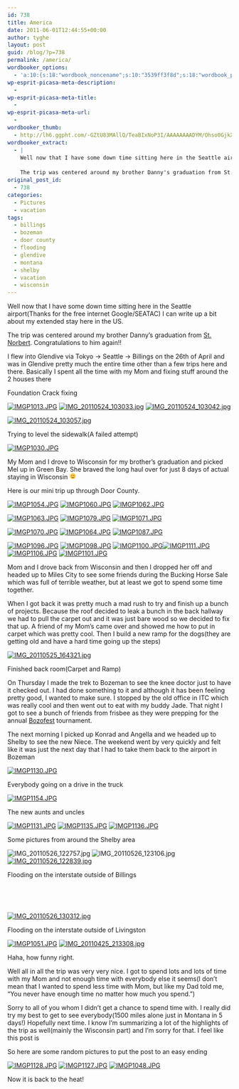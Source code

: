 ```yaml
---
id: 738
title: America
date: 2011-06-01T12:44:55+00:00
author: tyghe
layout: post
guid: /blog/?p=738
permalink: /america/
wordbooker_options:
  - 'a:10:{s:18:"wordbook_noncename";s:10:"3539ff3f8d";s:18:"wordbook_page_post";s:4:"-100";s:18:"wordbook_orandpage";s:1:"2";s:23:"wordbook_default_author";s:1:"2";s:23:"wordbook_extract_length";s:3:"256";s:19:"wordbook_actionlink";s:3:"300";s:26:"wordbooker_publish_default";s:2:"on";s:18:"wordbook_attribute";s:31:"Posted a new post on their blog";s:29:"wordbooker_status_update_text";s:35:": New blog post :  %title% - %link%";s:20:"wordbook_comment_get";s:2:"on";}'
wp-esprit-picasa-meta-description:
  - 
wp-esprit-picasa-meta-title:
  - 
wp-esprit-picasa-meta-url:
  - 
wordbooker_thumb:
  - http://lh6.ggpht.com/-GZtU83MAllQ/TeaBIxNoP3I/AAAAAAAADYM/Ohso0GjkX_E/s200/IMGP1013.JPG
wordbooker_extract:
  - |
    Well now that I have some down time sitting here in the Seattle airport(Thanks for the free internet Google/SEATAC) I can write up a bit about my extended stay here in the US.
    
    The trip was centered around my brother Danny's graduation from St. Norbe ...
original_post_id:
  - 738
categories:
  - Pictures
  - vacation
tags:
  - billings
  - bozeman
  - door county
  - flooding
  - glendive
  - montana
  - shelby
  - vacation
  - wisconsin
---
```

Well now that I have some down time sitting here in the Seattle airport(Thanks for the free internet Google/SEATAC) I can write up a bit about my extended stay here in the US.

The trip was centered around my brother Danny&#8217;s graduation from <a title="Saint Norbert College" href="http://www.snc.edu" target="_blank">St. Norbert</a>. Congratulations to him again!!<!--more-->

I flew into Glendive via Tokyo -> Seattle -> Billings on the 26th of April and was in Glendive pretty much the entire time other than a few trips here and there. Basically I spent all the time with my Mom and fixing stuff around the 2 houses there

Foundation Crack fixing

<a href="http://lh6.ggpht.com/-GZtU83MAllQ/TeaBIxNoP3I/AAAAAAAADYM/Ohso0GjkX_E/s800/IMGP1013.JPG" rel="lightbox[738]"><img src="http://lh6.ggpht.com/-GZtU83MAllQ/TeaBIxNoP3I/AAAAAAAADYM/Ohso0GjkX_E/s200/IMGP1013.JPG" alt="IMGP1013.JPG" /></a> <a href="http://lh5.ggpht.com/-iYTdKat_HIc/TeaEGCSmUdI/AAAAAAAADaQ/9FH4RwO_XfY/s800/IMG_20110524_103033.jpg" rel="lightbox[738]"><img src="http://lh5.ggpht.com/-iYTdKat_HIc/TeaEGCSmUdI/AAAAAAAADaQ/9FH4RwO_XfY/s200/IMG_20110524_103033.jpg" alt="IMG_20110524_103033.jpg" /></a> <a href="http://lh3.ggpht.com/-NsTc47SM9xM/TeaEXBTIlzI/AAAAAAAADaU/HSrwgG3yEUE/s800/IMG_20110524_103042.jpg" rel="lightbox[738]"><img src="http://lh3.ggpht.com/-NsTc47SM9xM/TeaEXBTIlzI/AAAAAAAADaU/HSrwgG3yEUE/s200/IMG_20110524_103042.jpg" alt="IMG_20110524_103042.jpg" /></a>

<a href="http://lh4.ggpht.com/-rBbLqN7-6p0/TeaEoTRYruI/AAAAAAAADaY/8vaUUR4aJ7I/s800/IMG_20110524_103057.jpg" rel="lightbox[738]"><img src="http://lh4.ggpht.com/-rBbLqN7-6p0/TeaEoTRYruI/AAAAAAAADaY/8vaUUR4aJ7I/s200/IMG_20110524_103057.jpg" alt="IMG_20110524_103057.jpg" /></a>

Trying to level the sidewalk(A failed attempt)

<a href="http://lh4.ggpht.com/-0SUzrSKRaSU/TeaBllEvwqI/AAAAAAAADY0/XwHn69TaVA4/s800/IMGP1030.JPG" rel="lightbox[738]"><img src="http://lh4.ggpht.com/-0SUzrSKRaSU/TeaBllEvwqI/AAAAAAAADY0/XwHn69TaVA4/s200/IMGP1030.JPG" alt="IMGP1030.JPG" /></a>

My Mom and I drove to Wisconsin for my brother&#8217;s graduation and picked Mel up in Green Bay. She braved the long haul over for just 8 days of actual staying in Wisconsin <img src="/wp-includes/images/smilies/simple-smile.png" alt=":)" class="wp-smiley" style="height: 1em; max-height: 1em;" />

Here is our mini trip up through Door County.

<a href="http://lh4.ggpht.com/-qS1v3917qzc/Tdv3YJP4iCI/AAAAAAAADWI/OqHrbyPnmy0/s800/IMGP1054.JPG" rel="lightbox[738]"><img src="http://lh4.ggpht.com/-qS1v3917qzc/Tdv3YJP4iCI/AAAAAAAADWI/OqHrbyPnmy0/s200/IMGP1054.JPG" alt="IMGP1054.JPG" /></a> <a href="http://lh6.ggpht.com/-PPTOt1ffHGM/Tdv3Y-ZPpKI/AAAAAAAADWM/SRVc-jp3tkg/s800/IMGP1060.JPG" rel="lightbox[738]"><img src="http://lh6.ggpht.com/-PPTOt1ffHGM/Tdv3Y-ZPpKI/AAAAAAAADWM/SRVc-jp3tkg/s200/IMGP1060.JPG" alt="IMGP1060.JPG" /></a> <a href="http://lh3.ggpht.com/-9RYs6TFd9cI/Tdv3Z99sAXI/AAAAAAAADWQ/Y2RgaidSmo4/s800/IMGP1062.JPG" rel="lightbox[738]"><img src="http://lh3.ggpht.com/-9RYs6TFd9cI/Tdv3Z99sAXI/AAAAAAAADWQ/Y2RgaidSmo4/s200/IMGP1062.JPG" alt="IMGP1062.JPG" /></a>

<a href="http://lh6.ggpht.com/-RWpIxuVq3CY/Tdv3aYb1PDI/AAAAAAAADWU/nbG1V1FBNo4/s800/IMGP1063.JPG" rel="lightbox[738]"><img src="http://lh6.ggpht.com/-RWpIxuVq3CY/Tdv3aYb1PDI/AAAAAAAADWU/nbG1V1FBNo4/s200/IMGP1063.JPG" alt="IMGP1063.JPG" /></a> <a href="http://lh5.ggpht.com/-ODBraASwJUk/Tdv3dh8viCI/AAAAAAAADWk/k9ZAlB9eNcA/s800/IMGP1079.JPG" rel="lightbox[738]"><img src="http://lh5.ggpht.com/-ODBraASwJUk/Tdv3dh8viCI/AAAAAAAADWk/k9ZAlB9eNcA/s200/IMGP1079.JPG" alt="IMGP1079.JPG" /></a> <a href="http://lh4.ggpht.com/-GLpmWtxlwzk/Tdv3c5NVpPI/AAAAAAAADWg/ZrKWYUvy0Ck/s800/IMGP1071.JPG" rel="lightbox[738]"><img src="http://lh4.ggpht.com/-GLpmWtxlwzk/Tdv3c5NVpPI/AAAAAAAADWg/ZrKWYUvy0Ck/s200/IMGP1071.JPG" alt="IMGP1071.JPG" /></a>

<a href="http://lh6.ggpht.com/-31M4A3druX0/Tdv3b2Zf2yI/AAAAAAAADWc/OI2bTMF1QEA/s800/IMGP1070.JPG" rel="lightbox[738]"><img src="http://lh6.ggpht.com/-31M4A3druX0/Tdv3b2Zf2yI/AAAAAAAADWc/OI2bTMF1QEA/s200/IMGP1070.JPG" alt="IMGP1070.JPG" /></a> <a href="http://lh4.ggpht.com/-QYUahY9M7Oc/Tdv3bLPkNkI/AAAAAAAADWY/gqz-G3RIIRA/s800/IMGP1064.JPG" rel="lightbox[738]"><img src="http://lh4.ggpht.com/-QYUahY9M7Oc/Tdv3bLPkNkI/AAAAAAAADWY/gqz-G3RIIRA/s200/IMGP1064.JPG" alt="IMGP1064.JPG" /></a> <a href="http://lh4.ggpht.com/-dzhu7iDW8Ao/Tdv3eYJP4rI/AAAAAAAADWo/Rs6R-dALZNU/s800/IMGP1087.JPG" rel="lightbox[738]"><img src="http://lh4.ggpht.com/-dzhu7iDW8Ao/Tdv3eYJP4rI/AAAAAAAADWo/Rs6R-dALZNU/s200/IMGP1087.JPG" alt="IMGP1087.JPG" /></a>

<a href="http://lh3.ggpht.com/-kJKCQCMR3YQ/Tdv3e_r0U4I/AAAAAAAADWs/10Mvqqvwu3A/s800/IMGP1096.JPG" rel="lightbox[738]"><img src="http://lh3.ggpht.com/-kJKCQCMR3YQ/Tdv3e_r0U4I/AAAAAAAADWs/10Mvqqvwu3A/s200/IMGP1096.JPG" alt="IMGP1096.JPG" /></a> <a href="http://lh6.ggpht.com/-vOhXeFN3KiU/Tdv3faTBxMI/AAAAAAAADWw/yDzYDhCkuN4/s800/IMGP1098.JPG" rel="lightbox[738]"><img src="http://lh6.ggpht.com/-vOhXeFN3KiU/Tdv3faTBxMI/AAAAAAAADWw/yDzYDhCkuN4/s200/IMGP1098.JPG" alt="IMGP1098.JPG" /></a> <a href="http://lh5.ggpht.com/-ERCB67gC6w4/Tdv3fjGrp1I/AAAAAAAADW0/lJjVFhQDWGw/s800/IMGP1100.JPG" rel="lightbox[738]"><img src="http://lh5.ggpht.com/-ERCB67gC6w4/Tdv3fjGrp1I/AAAAAAAADW0/lJjVFhQDWGw/s200/IMGP1100.JPG" alt="IMGP1100.JPG" /></a><a href="http://lh4.ggpht.com/-VG-FswUVv5o/Tdv3hWiDxmI/AAAAAAAADXA/So7OxWEFwHE/s800/IMGP1111.JPG" rel="lightbox[738]"><img src="http://lh4.ggpht.com/-VG-FswUVv5o/Tdv3hWiDxmI/AAAAAAAADXA/So7OxWEFwHE/s200/IMGP1111.JPG" alt="IMGP1111.JPG" /></a> <a href="http://lh3.ggpht.com/-USeM5hHpVlE/Tdv3grKx5DI/AAAAAAAADW8/SsqcfDoabG8/s800/IMGP1106.JPG" rel="lightbox[738]"><img src="http://lh3.ggpht.com/-USeM5hHpVlE/Tdv3grKx5DI/AAAAAAAADW8/SsqcfDoabG8/s200/IMGP1106.JPG" alt="IMGP1106.JPG" /></a> <a href="http://lh5.ggpht.com/-lIXHoNF37ws/Tdv3gIM5z3I/AAAAAAAADW4/CK7E21aM5xY/s800/IMGP1101.JPG" rel="lightbox[738]"><img src="http://lh5.ggpht.com/-lIXHoNF37ws/Tdv3gIM5z3I/AAAAAAAADW4/CK7E21aM5xY/s200/IMGP1101.JPG" alt="IMGP1101.JPG" /></a>

Mom and I drove back from Wisconsin and then I dropped her off and headed up to Miles City to see some friends during the Bucking Horse Sale which was full of terrible weather, but at least we got to spend some time together.

When I got back it was pretty much a mad rush to try and finish up a bunch of projects. Because the roof decided to leak a bunch in the back hallway we had to pull the carpet out and it was just bare wood so we decided to fix that up. A friend of my Mom&#8217;s came over and showed me how to put in carpet which was pretty cool. Then I build a new ramp for the dogs(they are getting old and have a hard time going up the steps)

<a href="http://lh6.ggpht.com/-k9aNFcSHIvs/TeaECWS-xZI/AAAAAAAADaM/QKdaRrsHg48/s800/IMG_20110525_164321.jpg" rel="lightbox[738]"><img src="http://lh6.ggpht.com/-k9aNFcSHIvs/TeaECWS-xZI/AAAAAAAADaM/QKdaRrsHg48/s200/IMG_20110525_164321.jpg" alt="IMG_20110525_164321.jpg" /></a>

Finished back room(Carpet and Ramp)

On Thursday I made the trek to Bozeman to see the knee doctor just to have it checked out. I had done something to it and although it has been feeling pretty good, I wanted to make sure. I stopped by the old office in ITC which was really cool and then went out to eat with my buddy Jade. That night I got to see a bunch of friends from frisbee as they were prepping for the annual <a title="Bozofest" href="http://bozofest.bozemanultimate.com/" target="_blank">Bozofest</a> tournament.

The next morning I picked up Konrad and Angella and we headed up to Shelby to see the new Niece. The weekend went by very quickly and felt like it was just the next day that I had to take them back to the airport in Bozeman

<a href="http://lh6.ggpht.com/-pRY55OaIqg0/TeaBXa5CQAI/AAAAAAAADYQ/bM40CA5NFU8/s800/IMGP1130.JPG" rel="lightbox[738]"><img src="http://lh6.ggpht.com/-pRY55OaIqg0/TeaBXa5CQAI/AAAAAAAADYQ/bM40CA5NFU8/s200/IMGP1130.JPG" alt="IMGP1130.JPG" /></a>

Everybody going on a drive in the truck

<a href="http://lh3.ggpht.com/-D9-2M-tlRc0/TeaBYXdvfwI/AAAAAAAADYg/wHTtMChLq3k/s800/IMGP1154.JPG" rel="lightbox[738]"><img src="http://lh3.ggpht.com/-D9-2M-tlRc0/TeaBYXdvfwI/AAAAAAAADYg/wHTtMChLq3k/s200/IMGP1154.JPG" alt="IMGP1154.JPG" /></a>

The new aunts and uncles

<a href="http://lh6.ggpht.com/-y6Uq0xprxds/TeaBXnU1zkI/AAAAAAAADYU/upS0gv4a2Ro/s800/IMGP1131.JPG" rel="lightbox[738]"><img src="http://lh6.ggpht.com/-y6Uq0xprxds/TeaBXnU1zkI/AAAAAAAADYU/upS0gv4a2Ro/s200/IMGP1131.JPG" alt="IMGP1131.JPG" /></a> <a href="http://lh4.ggpht.com/-ahoS8VTYmoo/TeaBX27CK1I/AAAAAAAADYY/TsNekGACiyM/s800/IMGP1135.JPG" rel="lightbox[738]"><img src="http://lh4.ggpht.com/-ahoS8VTYmoo/TeaBX27CK1I/AAAAAAAADYY/TsNekGACiyM/s200/IMGP1135.JPG" alt="IMGP1135.JPG" /></a> <a href="http://lh6.ggpht.com/-S8NhzCKWfak/TeaBYAsjBUI/AAAAAAAADYc/rT_a0uMaknA/s800/IMGP1136.JPG" rel="lightbox[738]"><img src="http://lh6.ggpht.com/-S8NhzCKWfak/TeaBYAsjBUI/AAAAAAAADYc/rT_a0uMaknA/s200/IMGP1136.JPG" alt="IMGP1136.JPG" /></a>

Some pictures from around the Shelby area

 ![IMG_20110526_122757.jpg](http://lh4.ggpht.com/-wVBigapepNM/TeaDv9QeReI/AAAAAAAADaI/tmqz90mdK5k/s200/IMG_20110526_122757.jpg) ![IMG_20110526_123106.jpg](http://lh3.ggpht.com/-cRGL5b5gx9M/TeaCbIKwHzI/AAAAAAAADaA/llKeZy_3z0U/s200/IMG_20110526_123106.jpg)<a href="http://lh4.ggpht.com/-4NI6hgRnaHs/TeaDqmRL3CI/AAAAAAAADaE/WXWq8v2U2XE/s800/IMG_20110526_122839.jpg" rel="lightbox[738]"><img src="http://lh4.ggpht.com/-4NI6hgRnaHs/TeaDqmRL3CI/AAAAAAAADaE/WXWq8v2U2XE/s200/IMG_20110526_122839.jpg" alt="IMG_20110526_122839.jpg" /></a>

Flooding on the interstate outside of Billings

&nbsp;

&nbsp;

<a href="http://lh3.ggpht.com/-k1HgpoRDaYk/TeaCKdu_HHI/AAAAAAAADZ8/ryABCyhYf9A/s800/IMG_20110526_130312.jpg" rel="lightbox[738]"><img src="http://lh3.ggpht.com/-k1HgpoRDaYk/TeaCKdu_HHI/AAAAAAAADZ8/ryABCyhYf9A/s200/IMG_20110526_130312.jpg" alt="IMG_20110526_130312.jpg" /></a>

Flooding on the interstate outside of Livingston

<a href="http://lh3.ggpht.com/-mGec79NpS9I/TeaBhcC3AvI/AAAAAAAADYo/dqx-WwKn0mA/s800/IMGP1051.JPG" rel="lightbox[738]"><img src="http://lh3.ggpht.com/-mGec79NpS9I/TeaBhcC3AvI/AAAAAAAADYo/dqx-WwKn0mA/s200/IMGP1051.JPG" alt="IMGP1051.JPG" /></a> <a href="http://lh3.ggpht.com/-mdWEYrxplfY/TeaEzC9kV5I/AAAAAAAADac/-DAtyZzTAqs/s800/IMG_20110425_213308.jpg" rel="lightbox[738]"><img src="http://lh3.ggpht.com/-mdWEYrxplfY/TeaEzC9kV5I/AAAAAAAADac/-DAtyZzTAqs/s200/IMG_20110425_213308.jpg" alt="IMG_20110425_213308.jpg" /></a>

Haha, how funny right.

Well all in all the trip was very very nice. I got to spend lots and lots of time with my Mom and not enough time with everybody else it seems(I don&#8217;t mean that I wanted to spend less time with Mom, but like my Dad told me, &#8220;You never have enough time no matter how much you spend.&#8221;)

Sorry to all of you whom I didn&#8217;t get a chance to spend time with. I really did try my best to get to see everybody(1500 miles alone just in Montana in 5 days!) Hopefully next time. I know I&#8217;m summarizing a lot of the highlights of the trip as well(mainly the Wisconsin part) and I&#8217;m sorry for that. I feel like this post is

So here are some random pictures to put the post to an easy ending

<a href="http://lh3.ggpht.com/-m4741rAj17U/TeaBhwEROII/AAAAAAAADYw/AzdDDazIeJo/s800/IMGP1128.JPG" rel="lightbox[738]"><img src="http://lh3.ggpht.com/-m4741rAj17U/TeaBhwEROII/AAAAAAAADYw/AzdDDazIeJo/s200/IMGP1128.JPG" alt="IMGP1128.JPG" /></a> <a href="http://lh3.ggpht.com/-KLh6BU9QAgg/TeaBhpF2oEI/AAAAAAAADYs/FgpzQQRzlZY/s800/IMGP1127.JPG" rel="lightbox[738]"><img src="http://lh3.ggpht.com/-KLh6BU9QAgg/TeaBhpF2oEI/AAAAAAAADYs/FgpzQQRzlZY/s200/IMGP1127.JPG" alt="IMGP1127.JPG" /></a> <a href="http://lh4.ggpht.com/-nRU3jYjPX6I/TeaBgzk2WvI/AAAAAAAADYk/N04kOMe72zE/s800/IMGP1048.JPG" rel="lightbox[738]"><img src="http://lh4.ggpht.com/-nRU3jYjPX6I/TeaBgzk2WvI/AAAAAAAADYk/N04kOMe72zE/s200/IMGP1048.JPG" alt="IMGP1048.JPG" /></a>

Now it is back to the heat!
